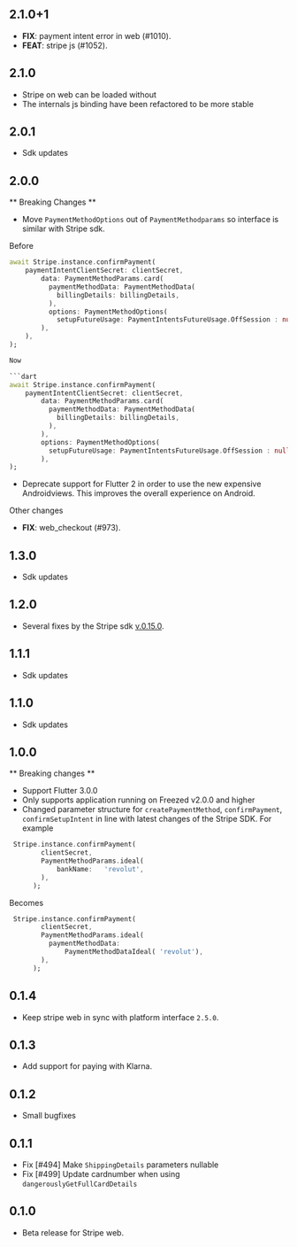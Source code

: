 ## 2.1.0+1

 - **FIX**: payment intent error in web (#1010).
 - **FEAT**: stripe js (#1052).

## 2.1.0
- Stripe on web can be loaded without 
- The internals js binding have been refactored to be more stable

## 2.0.1
- Sdk updates

## 2.0.0

** Breaking Changes **

- Move `PaymentMethodOptions` out of `PaymentMethodparams` so interface is similar with Stripe sdk. 

Before

```dart
await Stripe.instance.confirmPayment(
	paymentIntentClientSecret: clientSecret,
		data: PaymentMethodParams.card(
		  paymentMethodData: PaymentMethodData(
		    billingDetails: billingDetails,
		  ),
		  options: PaymentMethodOptions(
		  	setupFutureUsage: PaymentIntentsFutureUsage.OffSession : null,
		),
	),	
);

Now

```dart
await Stripe.instance.confirmPayment(
	paymentIntentClientSecret: clientSecret,
		data: PaymentMethodParams.card(
		  paymentMethodData: PaymentMethodData(
		    billingDetails: billingDetails,
		  ),
		),
		options: PaymentMethodOptions(
		  setupFutureUsage: PaymentIntentsFutureUsage.OffSession : null,
		),
);
```

- Deprecate support for Flutter 2 in order to use the new expensive Androidviews. This improves the overall experience on Android.

Other changes
 - **FIX**: web_checkout (#973).

## 1.3.0
 - Sdk updates

## 1.2.0
- Several fixes by the Stripe sdk [v.0.15.0](https://github.com/stripe/stripe-react-native/releases/tag/v0.15.0).

## 1.1.1
- Sdk updates

## 1.1.0
- Sdk updates

## 1.0.0
** Breaking changes **
- Support Flutter 3.0.0
- Only supports application running on Freezed v2.0.0 and higher
- Changed parameter structure for `createPaymentMethod`, `confirmPayment`, `confirmSetupIntent` in line with latest changes of the Stripe SDK. For example
```dart
 Stripe.instance.confirmPayment(
        clientSecret,
        PaymentMethodParams.ideal(
        	bankName:   'revolut',
        ),
      );
```

Becomes

```dart
 Stripe.instance.confirmPayment(
        clientSecret,
        PaymentMethodParams.ideal(
          paymentMethodData:
              PaymentMethodDataIdeal( 'revolut'),
        ),
      );
```

## 0.1.4
- Keep stripe web in sync with platform interface `2.5.0`.

## 0.1.3
- Add support for paying with Klarna.

## 0.1.2
 - Small bugfixes

## 0.1.1
- Fix [#494] Make `ShippingDetails` parameters nullable
- Fix [#499] Update cardnumber when using `dangerouslyGetFullCardDetails`

## 0.1.0
- Beta release for Stripe web.
